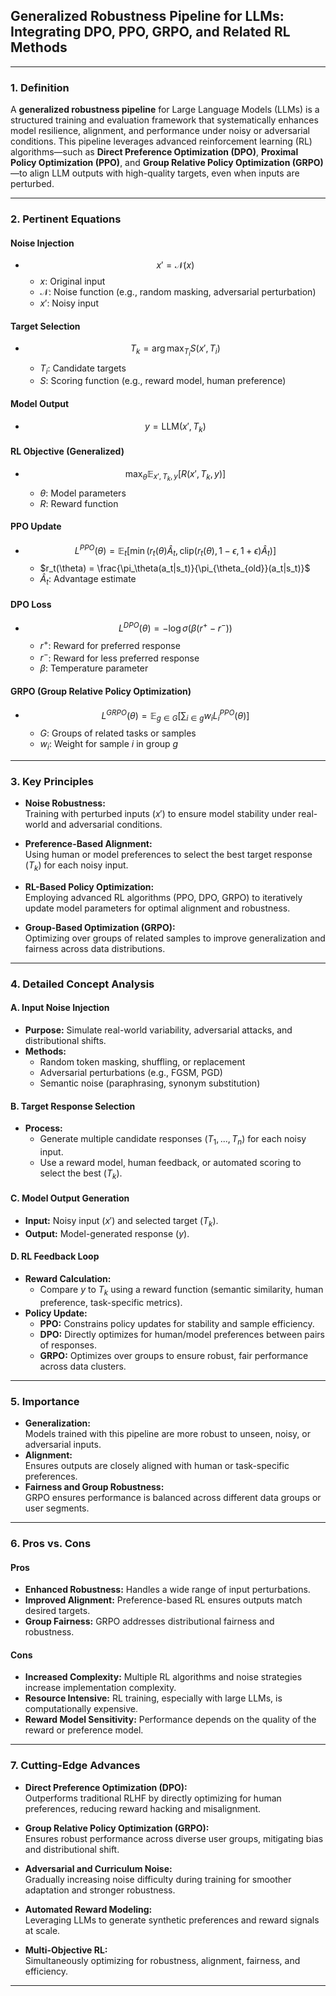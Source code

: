 

## **Generalized Robustness Pipeline for LLMs: Integrating DPO, PPO, GRPO, and Related RL Methods**

---

### **1. Definition**

A **generalized robustness pipeline** for Large Language Models (LLMs) is a structured training and evaluation framework that systematically enhances model resilience, alignment, and performance under noisy or adversarial conditions. This pipeline leverages advanced reinforcement learning (RL) algorithms—such as **Direct Preference Optimization (DPO)**, **Proximal Policy Optimization (PPO)**, and **Group Relative Policy Optimization (GRPO)**—to align LLM outputs with high-quality targets, even when inputs are perturbed.

---

### **2. Pertinent Equations**

#### **Noise Injection**
- $$ x' = \mathcal{N}(x) $$
  - $x$: Original input
  - $\mathcal{N}$: Noise function (e.g., random masking, adversarial perturbation)
  - $x'$: Noisy input

#### **Target Selection**
- $$ T_k = \arg\max_{T_i} S(x', T_i) $$
  - $T_i$: Candidate targets
  - $S$: Scoring function (e.g., reward model, human preference)

#### **Model Output**
- $$ y = \text{LLM}(x', T_k) $$

#### **RL Objective (Generalized)**
- $$ \max_\theta \mathbb{E}_{x', T_k, y} [R(x', T_k, y)] $$
  - $\theta$: Model parameters
  - $R$: Reward function

#### **PPO Update**
- $$ L^{PPO}(\theta) = \mathbb{E}_t \left[ \min \left( r_t(\theta) \hat{A}_t, \text{clip}(r_t(\theta), 1-\epsilon, 1+\epsilon) \hat{A}_t \right) \right] $$
  - $r_t(\theta) = \frac{\pi_\theta(a_t|s_t)}{\pi_{\theta_{old}}(a_t|s_t)}$
  - $\hat{A}_t$: Advantage estimate

#### **DPO Loss**
- $$ L^{DPO}(\theta) = -\log \sigma(\beta (r^+ - r^-)) $$
  - $r^+$: Reward for preferred response
  - $r^-$: Reward for less preferred response
  - $\beta$: Temperature parameter

#### **GRPO (Group Relative Policy Optimization)**
- $$ L^{GRPO}(\theta) = \mathbb{E}_{g \in G} \left[ \sum_{i \in g} w_i L^{PPO}_i(\theta) \right] $$
  - $G$: Groups of related tasks or samples
  - $w_i$: Weight for sample $i$ in group $g$

---

### **3. Key Principles**

- **Noise Robustness:**  
  Training with perturbed inputs ($x'$) to ensure model stability under real-world and adversarial conditions.

- **Preference-Based Alignment:**  
  Using human or model preferences to select the best target response ($T_k$) for each noisy input.

- **RL-Based Policy Optimization:**  
  Employing advanced RL algorithms (PPO, DPO, GRPO) to iteratively update model parameters for optimal alignment and robustness.

- **Group-Based Optimization (GRPO):**  
  Optimizing over groups of related samples to improve generalization and fairness across data distributions.

---

### **4. Detailed Concept Analysis**

#### **A. Input Noise Injection**
- **Purpose:** Simulate real-world variability, adversarial attacks, and distributional shifts.
- **Methods:**  
  - Random token masking, shuffling, or replacement  
  - Adversarial perturbations (e.g., FGSM, PGD)  
  - Semantic noise (paraphrasing, synonym substitution)

#### **B. Target Response Selection**
- **Process:**  
  - Generate multiple candidate responses ($T_1, ..., T_n$) for each noisy input.
  - Use a reward model, human feedback, or automated scoring to select the best ($T_k$).

#### **C. Model Output Generation**
- **Input:** Noisy input ($x'$) and selected target ($T_k$).
- **Output:** Model-generated response ($y$).

#### **D. RL Feedback Loop**
- **Reward Calculation:**  
  - Compare $y$ to $T_k$ using a reward function (semantic similarity, human preference, task-specific metrics).
- **Policy Update:**  
  - **PPO:** Constrains policy updates for stability and sample efficiency.
  - **DPO:** Directly optimizes for human/model preferences between pairs of responses.
  - **GRPO:** Optimizes over groups to ensure robust, fair performance across data clusters.

---

### **5. Importance**

- **Generalization:**  
  Models trained with this pipeline are more robust to unseen, noisy, or adversarial inputs.
- **Alignment:**  
  Ensures outputs are closely aligned with human or task-specific preferences.
- **Fairness and Group Robustness:**  
  GRPO ensures performance is balanced across different data groups or user segments.

---

### **6. Pros vs. Cons**

#### **Pros**
- **Enhanced Robustness:** Handles a wide range of input perturbations.
- **Improved Alignment:** Preference-based RL ensures outputs match desired targets.
- **Group Fairness:** GRPO addresses distributional fairness and robustness.

#### **Cons**
- **Increased Complexity:** Multiple RL algorithms and noise strategies increase implementation complexity.
- **Resource Intensive:** RL training, especially with large LLMs, is computationally expensive.
- **Reward Model Sensitivity:** Performance depends on the quality of the reward or preference model.

---

### **7. Cutting-Edge Advances**

- **Direct Preference Optimization (DPO):**  
  Outperforms traditional RLHF by directly optimizing for human preferences, reducing reward hacking and misalignment.

- **Group Relative Policy Optimization (GRPO):**  
  Ensures robust performance across diverse user groups, mitigating bias and distributional shift.

- **Adversarial and Curriculum Noise:**  
  Gradually increasing noise difficulty during training for smoother adaptation and stronger robustness.

- **Automated Reward Modeling:**  
  Leveraging LLMs to generate synthetic preferences and reward signals at scale.

- **Multi-Objective RL:**  
  Simultaneously optimizing for robustness, alignment, fairness, and efficiency.

---